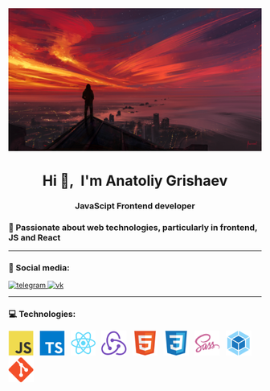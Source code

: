 <div align="center">
  <img src="./assets/background.png" alt="background" />
</div>


<h1 align="center">Hi 👋,&nbsp I'm Anatoliy Grishaev</h1>
<h3 align="center">JavaScipt Frontend developer</h3>

### 🧬 Passionate about web technologies, particularly in frontend, JS and React

---

### 📩 Social media:

<div>
  <a href="https://t.me/decsis_tm" target="_blank">
    <img src="https://cdn-icons-png.flaticon.com/512/2111/2111646.png" alt="telegram" width="50" height="50" />
  </a>
  <a href="https://vk.com/decsis" target="_blank">
    <img src="https://cdn-icons-png.flaticon.com/512/145/145813.png" alt="vk" width="50" height="50" />
  </a>
</div>

---

### 💻 Technologies:

<div>
  <img src="https://github.com/devicons/devicon/blob/master/icons/javascript/javascript-original.svg" alt="javascript" title="JavaScript" width="50" height="50" />
  &nbsp
  <img src="https://github.com/devicons/devicon/blob/master/icons/typescript/typescript-original.svg" alt="typescript" title="TypeScript" width="50" height="50" />
  &nbsp
  <img src="https://github.com/devicons/devicon/blob/master/icons/react/react-original.svg" alt="react" title="React" width="50" height="50" />
  &nbsp
  <img src="https://github.com/devicons/devicon/blob/master/icons/redux/redux-original.svg" alt="redux" title="Redux" width="50" height="50" />
  &nbsp
  <img src="https://github.com/devicons/devicon/blob/master/icons/html5/html5-original.svg" alt="html5" title="HTML" width="50" height="50" />
  &nbsp
  <img src="https://github.com/devicons/devicon/blob/master/icons/css3/css3-original.svg" alt="css" title="CSS" width="50" height="50" />
  &nbsp
  <img src="https://github.com/devicons/devicon/blob/master/icons/sass/sass-original.svg" alt="sass" title="Sass/scss" width="50" height="50" />
  &nbsp
  <img src="https://github.com/devicons/devicon/blob/master/icons/webpack/webpack-original.svg" alt="webpack" title="Webpack" width="50" height="50" />
  &nbsp
  <img src="https://github.com/devicons/devicon/blob/master/icons/git/git-original.svg" alt="git" title="Git" width="50" height="50" />
</div>
